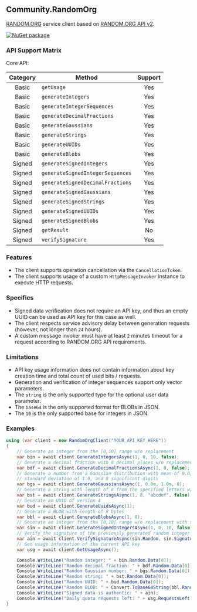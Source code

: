 ## Community.RandomOrg

[RANDOM.ORG](https://www.random.org) service client based on [RANDOM.ORG API v2](https://api.random.org/json-rpc/2).

[![NuGet package](https://img.shields.io/nuget/v/Community.RandomOrg.svg?style=flat-square)](https://www.nuget.org/packages/Community.RandomOrg)

### API Support Matrix

Core API:

Category | Method | Support
:---: | --- | :---:
Basic | `getUsage` | Yes
Basic | `generateIntegers` | Yes
Basic | `generateIntegerSequences` | Yes
Basic | `generateDecimalFractions` | Yes
Basic | `generateGaussians` | Yes
Basic | `generateStrings` | Yes
Basic | `generateUUIDs` | Yes
Basic | `generateBlobs` | Yes
Signed | `generateSignedIntegers` | Yes
Signed | `generateSignedIntegerSequences` | Yes
Signed | `generateSignedDecimalFractions` | Yes
Signed | `generateSignedGaussians` | Yes
Signed | `generateSignedStrings` | Yes
Signed | `generateSignedUUIDs` | Yes
Signed | `generateSignedBlobs` | Yes
Signed | `getResult` | No
Signed | `verifySignature` | Yes

### Features

- The client supports operation cancellation via the `CancellationToken`.
- The client supports usage of a custom `HttpMessageInvoker` instance to execute HTTP requests.

### Specifics

- Signed data verification does not require an API key, and thus an empty UUID can be used as API key for this case as well.
- The client respects service advisory delay between generation requests (however, not longer than `24` hours).
- A custom message invoker must have at least `2` minutes timeout for a request according to RANDOM.ORG API requirements.

### Limitations

- API key usage information does not contain information about key creation time and total count of used bits / requests.
- Generation and verification of integer sequences support only vector parameters.
- The `string` is the only supported type for the optional user data parameter.
- The `base64` is the only supported format for BLOBs in JSON.
- The `10` is the only supported base for integers in JSON.

### Examples

```cs
using (var client = new RandomOrgClient("YOUR_API_KEY_HERE"))
{
    // Generate an integer from the [0,10] range w/o replacement
    var bin = await client.GenerateIntegersAsync(1, 0, 10, false);
    // Generate a decimal fraction with 8 decimal places w/o replacement
    var bdf = await client.GenerateDecimalFractionsAsync(1, 8, false);
    // Generate a number from a Gaussian distribution with mean of 0.0,
    // standard deviation of 1.0, and 8 significant digits
    var bgs = await client.GenerateGaussiansAsync(1, 0.0m, 1.0m, 8);
    // Generate a string with length of 8 from the specified letters w/o replacement
    var bst = await client.GenerateStringsAsync(1, 8, "abcdef", false);
    // Generate an UUID of version 4
    var bud = await client.GenerateUuidsAsync(1);
    // Generate a BLOB with length of 8 bytes
    var bbl = await client.GenerateBlobsAsync(1, 8);
    // Generate an integer from the [0,10] range w/o replacement with signature
    var sin = await client.GenerateSignedIntegersAsync(1, 0, 10, false);
    // Verify the signature of the previously generated random integer
    var ain = await client.VerifySignatureAsync(sin.Random, sin.Signature);
    // Get usage information of the current API key
    var usg = await client.GetUsageAsync();

    Console.WriteLine("Random integer: " + bin.Random.Data[0]);
    Console.WriteLine("Random decimal fraction: " + bdf.Random.Data[0]);
    Console.WriteLine("Random Gaussian number: " + bgs.Random.Data[0]);
    Console.WriteLine("Random string: " + bst.Random.Data[0]);
    Console.WriteLine("Random UUID: " + bud.Random.Data[0]);
    Console.WriteLine("Random BLOB: " + Convert.ToBase64String(bbl.Random.Data[0]));
    Console.WriteLine("Signed data is authentic: " + ain);
    Console.WriteLine("Daily quota requests left: " + usg.RequestsLeft);
}
```